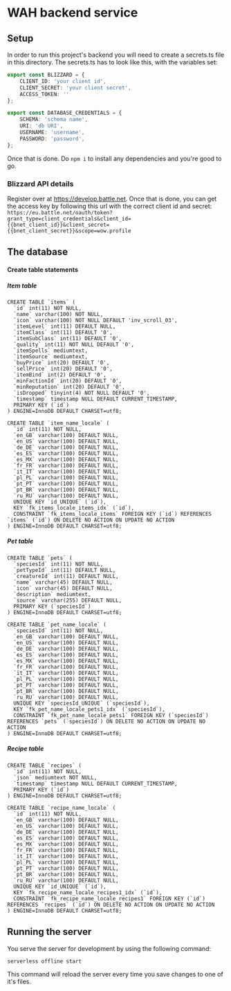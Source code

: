 # WAH backend service

## Setup
In order to run this project's backend you will need to create a secrets.ts file in this directory.
The secrets.ts has to look like this, with the variables set:
```.ts
export const BLIZZARD = {
    CLIENT_ID: 'your client id',
    CLIENT_SECRET: 'your client secret',
    ACCESS_TOKEN: ''
};

export const DATABASE_CREDENTIALS = {
    SCHEMA: 'schema name',
    URI: 'db URI',
    USERNAME: 'username',
    PASSWORD: 'password',
};
```

Once that is done. Do `npm i` to install any dependencies and you're good to go.

### Blizzard API details
Register over at https://develop.battle.net.
Once that is done, you can get the access key by following this url with the correct client id and secret:
`https://eu.battle.net/oauth/token?grant_type=client_credentials&client_id={{bnet_client_id}}&client_secret={{bnet_client_secret}}&scope=wow.profile`

## The database
#### Create table statements
##### Item table
```
CREATE TABLE `items` (
  `id` int(11) NOT NULL,
  `name` varchar(100) NOT NULL,
  `icon` varchar(100) NOT NULL DEFAULT 'inv_scroll_03',
  `itemLevel` int(11) DEFAULT NULL,
  `itemClass` int(11) DEFAULT '0',
  `itemSubClass` int(11) DEFAULT '0',
  `quality` int(11) NOT NULL DEFAULT '0',
  `itemSpells` mediumtext,
  `itemSource` mediumtext,
  `buyPrice` int(20) DEFAULT '0',
  `sellPrice` int(20) DEFAULT '0',
  `itemBind` int(2) DEFAULT '0',
  `minFactionId` int(20) DEFAULT '0',
  `minReputation` int(20) DEFAULT '0',
  `isDropped` tinyint(4) NOT NULL DEFAULT '0',
  `timestamp` timestamp NULL DEFAULT CURRENT_TIMESTAMP,
  PRIMARY KEY (`id`)
) ENGINE=InnoDB DEFAULT CHARSET=utf8;

CREATE TABLE `item_name_locale` (
  `id` int(11) NOT NULL,
  `en_GB` varchar(100) DEFAULT NULL,
  `en_US` varchar(100) DEFAULT NULL,
  `de_DE` varchar(100) DEFAULT NULL,
  `es_ES` varchar(100) DEFAULT NULL,
  `es_MX` varchar(100) DEFAULT NULL,
  `fr_FR` varchar(100) DEFAULT NULL,
  `it_IT` varchar(100) DEFAULT NULL,
  `pl_PL` varchar(100) DEFAULT NULL,
  `pt_PT` varchar(100) DEFAULT NULL,
  `pt_BR` varchar(100) DEFAULT NULL,
  `ru_RU` varchar(100) DEFAULT NULL,
  UNIQUE KEY `id_UNIQUE` (`id`),
  KEY `fk_items_locale_items_idx` (`id`),
  CONSTRAINT `fk_items_locale_items` FOREIGN KEY (`id`) REFERENCES `items` (`id`) ON DELETE NO ACTION ON UPDATE NO ACTION
) ENGINE=InnoDB DEFAULT CHARSET=utf8;

```

##### Pet table
```
CREATE TABLE `pets` (
  `speciesId` int(11) NOT NULL,
  `petTypeId` int(11) DEFAULT NULL,
  `creatureId` int(11) DEFAULT NULL,
  `name` varchar(45) DEFAULT NULL,
  `icon` varchar(45) DEFAULT NULL,
  `description` mediumtext,
  `source` varchar(255) DEFAULT NULL,
  PRIMARY KEY (`speciesId`)
) ENGINE=InnoDB DEFAULT CHARSET=utf8;

CREATE TABLE `pet_name_locale` (
  `speciesId` int(11) NOT NULL,
  `en_GB` varchar(100) DEFAULT NULL,
  `en_US` varchar(100) DEFAULT NULL,
  `de_DE` varchar(100) DEFAULT NULL,
  `es_ES` varchar(100) DEFAULT NULL,
  `es_MX` varchar(100) DEFAULT NULL,
  `fr_FR` varchar(100) DEFAULT NULL,
  `it_IT` varchar(100) DEFAULT NULL,
  `pl_PL` varchar(100) DEFAULT NULL,
  `pt_PT` varchar(100) DEFAULT NULL,
  `pt_BR` varchar(100) DEFAULT NULL,
  `ru_RU` varchar(100) DEFAULT NULL,
  UNIQUE KEY `speciesId_UNIQUE` (`speciesId`),
  KEY `fk_pet_name_locale_pets1_idx` (`speciesId`),
  CONSTRAINT `fk_pet_name_locale_pets1` FOREIGN KEY (`speciesId`) REFERENCES `pets` (`speciesId`) ON DELETE NO ACTION ON UPDATE NO ACTION
) ENGINE=InnoDB DEFAULT CHARSET=utf8;

```

##### Recipe table
```
CREATE TABLE `recipes` (
  `id` int(11) NOT NULL,
  `json` mediumtext NOT NULL,
  `timestamp` timestamp NULL DEFAULT CURRENT_TIMESTAMP,
  PRIMARY KEY (`id`)
) ENGINE=InnoDB DEFAULT CHARSET=utf8;

CREATE TABLE `recipe_name_locale` (
  `id` int(11) NOT NULL,
  `en_GB` varchar(100) DEFAULT NULL,
  `en_US` varchar(100) DEFAULT NULL,
  `de_DE` varchar(100) DEFAULT NULL,
  `es_ES` varchar(100) DEFAULT NULL,
  `es_MX` varchar(100) DEFAULT NULL,
  `fr_FR` varchar(100) DEFAULT NULL,
  `it_IT` varchar(100) DEFAULT NULL,
  `pl_PL` varchar(100) DEFAULT NULL,
  `pt_PT` varchar(100) DEFAULT NULL,
  `pt_BR` varchar(100) DEFAULT NULL,
  `ru_RU` varchar(100) DEFAULT NULL,
  UNIQUE KEY `id_UNIQUE` (`id`),
  KEY `fk_recipe_name_locale_recipes1_idx` (`id`),
  CONSTRAINT `fk_recipe_name_locale_recipes1` FOREIGN KEY (`id`) REFERENCES `recipes` (`id`) ON DELETE NO ACTION ON UPDATE NO ACTION
) ENGINE=InnoDB DEFAULT CHARSET=utf8;

```

## Running the server
You serve the server for development by using the following command:
```
serverless offline start
```
This command will reload the server every time you save changes to one of it's files.